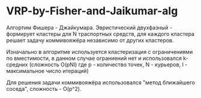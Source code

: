 # VRP-by-Fisher-and-Jaikumar-alg

Алгортим Фишера - Джайкумара. Эвристический двухфазный - формирует кластеры для N траспортных средств, для каждого
кластера решает задачу коммивояжёра независимо от других кластеров.

Изначально в алгоритме используется кластеризация с ограничениями по вместимости, в данном случае ограниений нет и 
использовался k-средних (сложность O(pNl) где p - количество точек, N - курьеров, l - максимальное число итераций)

Для решения задачи коммивояжёра использовался "метод ближайшего соседа", сложность - O(p^2).
